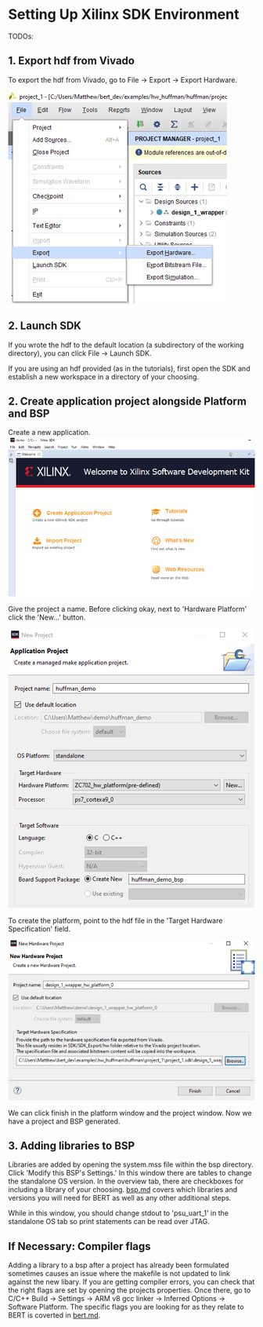 Setting Up Xilinx SDK Environment
=======================

TODOs:

## 1. Export hdf from Vivado

To export the hdf from Vivado, go to File -> Export -> Export Hardware. 

![Where to click export hardware](../images/exporthardware.png)

## 2. Launch SDK
If you wrote the hdf to the default location (a subdirectory of the working directory), you can click File -> Launch SDK.

If you are using an hdf provided (as in the tutorials), first open the SDK and establish a new workspace in a directory of your choosing.

## 2. Create application project alongside Platform and BSP
Create a new application.
![Example of new workspace](../images/newworkspace.png)

Give the project a name. Before clicking okay, next to 'Hardware Platform' click the 'New...' button.

![Example of new application project](../images/newproject.png)

To create the platform, point to the hdf file in the 'Target Hardware Specification' field.

![Example of new application project](../images/newplatform.png)

We can click finish in the platform window and the project window. Now we have a project and BSP generated.

## 3. Adding libraries to BSP
Libraries are added by opening the system.mss file within the bsp directory. Click 'Modify this BSP's Settings.' In this window there are tables to change the standalone OS version. In the overview tab, there are checkboxes for including a library of your choosing. [bsp.md](../docs/bsp.md) covers which libraries and versions you will need for BERT as well as any other additional steps.

While in this window, you should change stdout to 'psu_uart_1' in the standalone OS tab so print statements can be read over JTAG.


## If Necessary: Compiler flags
Adding a library to a bsp after a project has already been formulated sometimes causes an issue where the makefile is not updated to link against the new libary. If you are getting compiler errors, you can check that the right flags are set by opening the projects properties. Once there, go to C/C++ Build -> Settings -> ARM v8 gcc linker -> Inferred Options -> Software Platform. The specific flags you are looking for as they relate to BERT is coverted in [bert.md](../docs/bsp.md).